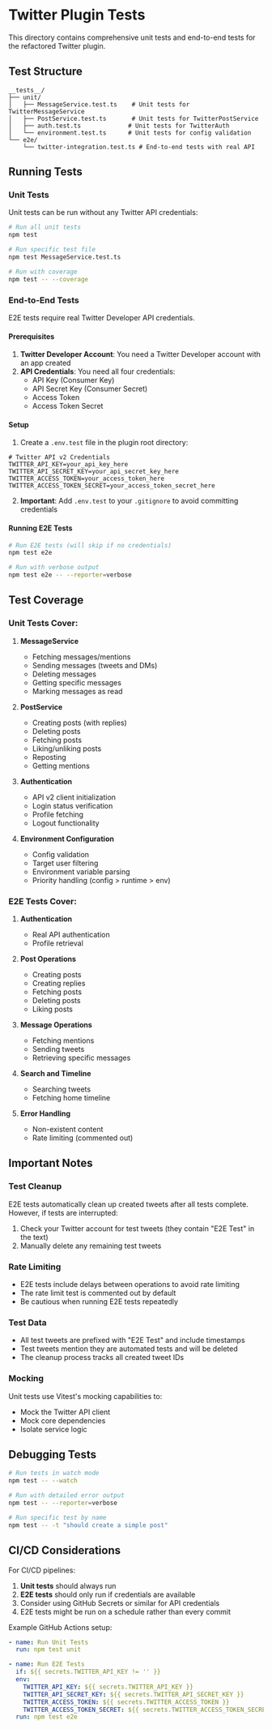 # Twitter Plugin Tests

This directory contains comprehensive unit tests and end-to-end tests for the refactored Twitter plugin.

## Test Structure

```
__tests__/
├── unit/
│   ├── MessageService.test.ts    # Unit tests for TwitterMessageService
│   ├── PostService.test.ts       # Unit tests for TwitterPostService
│   ├── auth.test.ts             # Unit tests for TwitterAuth
│   └── environment.test.ts      # Unit tests for config validation
└── e2e/
    └── twitter-integration.test.ts # End-to-end tests with real API
```

## Running Tests

### Unit Tests

Unit tests can be run without any Twitter API credentials:

```bash
# Run all unit tests
npm test

# Run specific test file
npm test MessageService.test.ts

# Run with coverage
npm test -- --coverage
```

### End-to-End Tests

E2E tests require real Twitter Developer API credentials.

#### Prerequisites

1. **Twitter Developer Account**: You need a Twitter Developer account with an app created
2. **API Credentials**: You need all four credentials:
   - API Key (Consumer Key)
   - API Secret Key (Consumer Secret)
   - Access Token
   - Access Token Secret

#### Setup

1. Create a `.env.test` file in the plugin root directory:

```env
# Twitter API v2 Credentials
TWITTER_API_KEY=your_api_key_here
TWITTER_API_SECRET_KEY=your_api_secret_key_here
TWITTER_ACCESS_TOKEN=your_access_token_here
TWITTER_ACCESS_TOKEN_SECRET=your_access_token_secret_here
```

2. **Important**: Add `.env.test` to your `.gitignore` to avoid committing credentials

#### Running E2E Tests

```bash
# Run E2E tests (will skip if no credentials)
npm test e2e

# Run with verbose output
npm test e2e -- --reporter=verbose
```

## Test Coverage

### Unit Tests Cover:

1. **MessageService**
   - Fetching messages/mentions
   - Sending messages (tweets and DMs)
   - Deleting messages
   - Getting specific messages
   - Marking messages as read

2. **PostService**
   - Creating posts (with replies)
   - Deleting posts
   - Fetching posts
   - Liking/unliking posts
   - Reposting
   - Getting mentions

3. **Authentication**
   - API v2 client initialization
   - Login status verification
   - Profile fetching
   - Logout functionality

4. **Environment Configuration**
   - Config validation
   - Target user filtering
   - Environment variable parsing
   - Priority handling (config > runtime > env)

### E2E Tests Cover:

1. **Authentication**
   - Real API authentication
   - Profile retrieval

2. **Post Operations**
   - Creating posts
   - Creating replies
   - Fetching posts
   - Deleting posts
   - Liking posts

3. **Message Operations**
   - Fetching mentions
   - Sending tweets
   - Retrieving specific messages

4. **Search and Timeline**
   - Searching tweets
   - Fetching home timeline

5. **Error Handling**
   - Non-existent content
   - Rate limiting (commented out)

## Important Notes

### Test Cleanup

E2E tests automatically clean up created tweets after all tests complete. However, if tests are interrupted:

1. Check your Twitter account for test tweets (they contain "E2E Test" in the text)
2. Manually delete any remaining test tweets

### Rate Limiting

- E2E tests include delays between operations to avoid rate limiting
- The rate limit test is commented out by default
- Be cautious when running E2E tests repeatedly

### Test Data

- All test tweets are prefixed with "E2E Test" and include timestamps
- Test tweets mention they are automated tests and will be deleted
- The cleanup process tracks all created tweet IDs

### Mocking

Unit tests use Vitest's mocking capabilities to:

- Mock the Twitter API client
- Mock core dependencies
- Isolate service logic

## Debugging Tests

```bash
# Run tests in watch mode
npm test -- --watch

# Run with detailed error output
npm test -- --reporter=verbose

# Run specific test by name
npm test -- -t "should create a simple post"
```

## CI/CD Considerations

For CI/CD pipelines:

1. **Unit tests** should always run
2. **E2E tests** should only run if credentials are available
3. Consider using GitHub Secrets or similar for API credentials
4. E2E tests might be run on a schedule rather than every commit

Example GitHub Actions setup:

```yaml
- name: Run Unit Tests
  run: npm test unit

- name: Run E2E Tests
  if: ${{ secrets.TWITTER_API_KEY != '' }}
  env:
    TWITTER_API_KEY: ${{ secrets.TWITTER_API_KEY }}
    TWITTER_API_SECRET_KEY: ${{ secrets.TWITTER_API_SECRET_KEY }}
    TWITTER_ACCESS_TOKEN: ${{ secrets.TWITTER_ACCESS_TOKEN }}
    TWITTER_ACCESS_TOKEN_SECRET: ${{ secrets.TWITTER_ACCESS_TOKEN_SECRET }}
  run: npm test e2e
```
